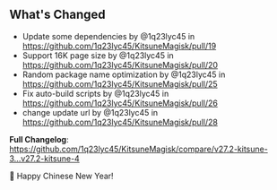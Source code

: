 ## What's Changed
* Update some dependencies by @1q23lyc45 in https://github.com/1q23lyc45/KitsuneMagisk/pull/19
* Support 16K page size by @1q23lyc45 in https://github.com/1q23lyc45/KitsuneMagisk/pull/20
* Random package name optimization by @1q23lyc45 in https://github.com/1q23lyc45/KitsuneMagisk/pull/25
* Fix auto-build scripts by @1q23lyc45 in https://github.com/1q23lyc45/KitsuneMagisk/pull/26
* change update url by @1q23lyc45 in https://github.com/1q23lyc45/KitsuneMagisk/pull/28


**Full Changelog**: https://github.com/1q23lyc45/KitsuneMagisk/compare/v27.2-kitsune-3...v27.2-kitsune-4

🎉 Happy Chinese New Year!
